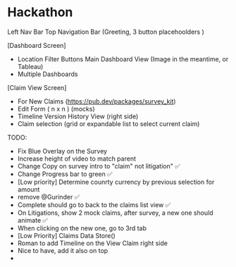 # Hackathon

Left Nav Bar 
Top Navigation Bar (Greeting, 3 button placehoolders )

[Dashboard Screen]
- Location Filter Buttons
Main Dashboard View (Image in the meantime, or Tableau) 
- Multiple Dashboards

[Claim View Screen]
- For New Claims (https://pub.dev/packages/survey_kit)
- Edit Form ( n x n ) (mocks)
- Timeline Version History View (right side)
- Claim selection (grid or expandable list to select current claim)

 
TODO:
- Fix Blue Overlay on the Survey
- Increase height of video to match parent
- Change Copy on survey intro to "claim" not litigation" ✅
- Change Progress bar to green ✅
- [Low priority] Determine counrty currency by previous selection for amount
- remove @Gurinder ✅
- Complete should go to back to the claims list view ✅
- On Litigations, show 2 mock claims, after survey, a new one should animate ✅
- When clicking on the new one, go to 3rd tab
- [Low Priority] Claims Data Store()
- Roman to add Timeline on the View Claim right side
- Nice to have, add it also on top
- 

